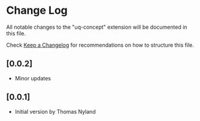 # Change Log

All notable changes to the "uq-concept" extension will be documented in this file.

Check [Keep a Changelog](http://keepachangelog.com/) for recommendations on how to structure this file.

## [0.0.2]
- Minor updates

## [0.0.1]
- Initial version by Thomas Nyland